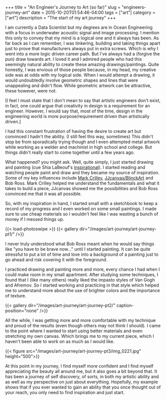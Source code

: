 +++
title = "An Engineer's Journey to Art (so far)"
slug = "engineers-journey-art"
date = 2015-10-20T01:54:46-04:00
tags = ["art"]
category = ["art"]
description = "The start of my art journey"
+++


I am currently a Data Scientist but my degrees are in Ocean Engineering
with a focus in underwater acoustic signal and image processing.  I
mention this only to convey that my mind is a logical one and it always
has been.  As far back as I can remember, I was tinkering, building and
taking things apart just to prove that manufacturers always put in extra
screws.  Which is why I went into a more logic driven career path.  But
I've always had a (forgive the pun) draw towards art.  I loved it and I
admired people who had this seemingly natural ability to create these
amazing drawings/paintings.  Quite honestly, I was envious of those people
because, in my head, my creative side was at odds with my logical
side.  When I would attempt a drawing, it would undoubtedly involve
geometric shapes and lines that were unappealing and didn't flow.  While
geometric artwork can be attractive, these however, were not.


[I feel I must state that I don't mean to say that artistic engineers
don't exist, in fact, one could argue that creativity in design is a
requirement for an engineer.  However, I would say that, most of the time,
design in the engineering world is more purpose/requirement driven than
artistically driven.]

I had this constant frustration of having the desire to create art but
convinced I hadn't the ability.  (I still feel this way, sometimes)  This
didn't stop be from sporadically trying though and I even attempted metal
artwork while working as a welder and machinist in high school and
college.  But things didn't really start to come together until a few years
ago.

What happened? you might ask.  Well, quite simply, I just started drawing
and painting (cue Shia LaBeouf's [inspirational](https://youtu.be/ZXsQAXx_ao0)).  I started reading and
watching people paint and draw and they became my source of
inspiration.  Some of my key influences include [Mark Crilley](https://www.youtube.com/user/markcrilley),
[JJcanvas/BlinckArt](https://www.youtube.com/user/BlinckArt) and
Bob Ross.  Mark Crilley helped me understand the fundamentals and what it
takes to build a piece, JJcanvas showed me the possibilities and
Bob Ross convinced me that it was all possible.

So, with my inspiration in hand, I started small with a sketchbook to
keep a record of my progress and I even worked on some small
paintings.  I made sure to use cheap materials so I wouldn't feel like
I was wasting a bunch of money if I messed things up.

{{< load-photoswipe >}}
{{< gallery dir="/images/art-journey/art-journey-pt1/" />}}

I never truly understood what Bob Ross meant when he would say things
like "you have to be brave now..." until I started painting.  It can
be quite stressful to put a lot of time and love into a background of
a painting just to go ahead and risk covering it with the foreground.

I practiced drawing and painting more and more, every chance I had when
I could make room in my small apartment.  After studying some
techniques, I found that I (like many others) really liked the impasto
styles of Van Gogh and Afremov.  So I started working and practicing in
that style which helped me to understand more about the use of brighter
colors and the importance of texture.


{{< gallery dir="/images/art-journey/art-journey-pt2/" caption-position="none" />}}

All the while, I was getting more and more comfortable with my technique and proud of the results
(even though others may not think I should).  I came to the point where I wanted to start using
better materials and even stretching my own canvas. Which brings me to my current piece, which I
haven't been able to work on as much as I would like.

{{< figure src="/images/art-journey/art-journey-pt3/img_0221.jpg" height="500">}}

At this point in my journey, I find myself more confident and I find myself
appreciating the beauty all around me, but it also goes a bit beyond that.  It
has been a journey of self discovery, of sorts, in both my artistic ability and as
well as my perspective on just about everything.  Hopefully, my example shows that
if you ever wanted to gain an ability that you once thought out of your reach, you
only need to find inspiration and just start.
